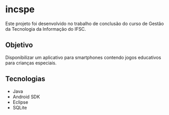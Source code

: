 # incspe

<p> Este projeto foi desenvolvido no trabalho de conclusão do curso de Gestão da Tecnologia da Informação do IFSC. </p>

## Objetivo

Disponibilizar um aplicativo para smartphones contendo jogos educativos para crianças especiais.

## Tecnologias

* Java
* Android SDK
* Eclipse
* SQLite


